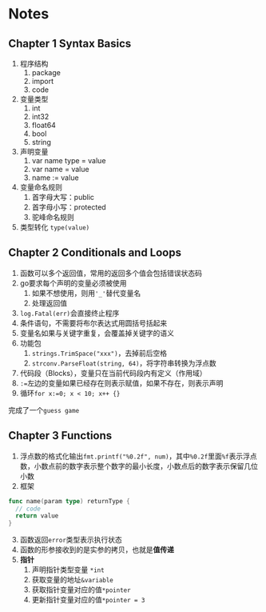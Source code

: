 # Notes

## Chapter 1 Syntax Basics

1. 程序结构
   1. package
   2. import
   3. code
2. 变量类型
   1. int
   2. int32
   3. float64
   4. bool
   5. string
3. 声明变量
   1. var name type = value
   2. var name = value
   3. name := value
4. 变量命名规则
   1. 首字母大写：public
   2. 首字母小写：protected
   3. 驼峰命名规则
5. 类型转化 `type(value)`

## Chapter 2 Conditionals and Loops

1. 函数可以多个返回值，常用的返回多个值会包括错误状态码
2. go要求每个声明的变量必须被使用
   1. 如果不想使用，则用`'_'`替代变量名
   2. 处理返回值
3. `log.Fatal(err)`会直接终止程序
4. 条件语句，不需要将布尔表达式用圆括号括起来
5. 变量名如果与关键字重复，会覆盖掉关键字的语义
6. 功能包
   1. `strings.TrimSpace("xxx")`，去掉前后空格
   2. `strconv.ParseFloat(string, 64)`，将字符串转换为浮点数
7. 代码段（Blocks），变量只在当前代码段内有定义（作用域）
8. `:=`左边的变量如果已经存在则表示赋值，如果不存在，则表示声明
9. 循环`for x:=0; x < 10; x++ {}`

完成了一个`guess game`

## Chapter 3 Functions

1. 浮点数的格式化输出`fmt.printf("%0.2f", num)`，其中`%0.2f`里面`%f`表示浮点数，小数点前的数字表示整个数字的最小长度，小数点后的数字表示保留几位小数
2. 框架

```go
func name(param type) returnType {
  // code
  return value
}
```

3. 函数返回`error`类型表示执行状态
4. 函数的形参接收到的是实参的拷贝，也就是**值传递**
5. **指针**
   1. 声明指针类型变量 `*int`
   2. 获取变量的地址`&variable`
   3. 获取指针变量对应的值`*pointer`
   4. 更新指针变量对应的值`*pointer = 3`